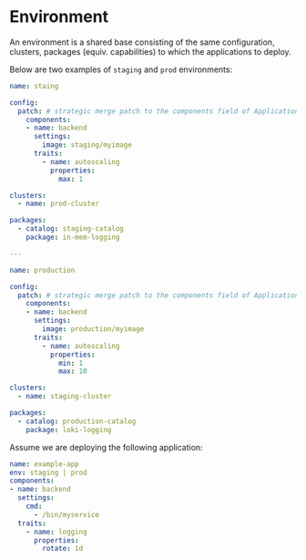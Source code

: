 # Environment

An environment is a shared base consisting of the same configuration, clusters, packages (equiv. capabilities)
to which the applications to deploy.

Below are two examples of `staging` and `prod` environments:

```yaml
name: staing

config:
  patch: # strategic merge patch to the components field of Application
    components:
    - name: backend
      settings:
        image: staging/myimage
      traits:
        - name: autoscaling
          properties:
            max: 1

clusters:
  - name: prod-cluster

packages:
  - catalog: staging-catalog
    package: in-mem-logging

---

name: production

config:
  patch: # strategic merge patch to the components field of Application
    components:
    - name: backend
      settings:
        image: production/myimage
      traits:
        - name: autoscaling
          properties:
            min: 1
            max: 10

clusters:
  - name: staging-cluster

packages:
  - catalog: production-catalog
    package: loki-logging
```

Assume we are deploying the following application:

```yaml
name: example-app
env: staging | prod
components:
- name: backend
  settings:
    cmd:
      - /bin/myservice
  traits:
    - name: logging
      properties:
        rotate: 1d
```